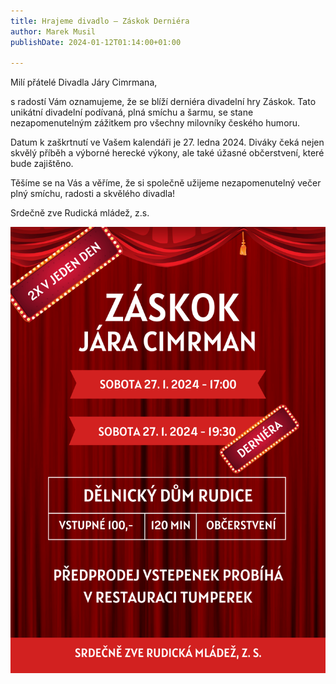 ```yaml
---
title: Hrajeme divadlo – Záskok Derniéra
author: Marek Musil
publishDate: 2024-01-12T01:14:00+01:00

---
```


Milí přátelé Divadla Járy Cimrmana,

s&nbsp;radostí Vám oznamujeme, že&nbsp;se&nbsp;blíží derniéra divadelní hry Záskok.
Tato unikátní divadelní podívaná, plná smíchu a&nbsp;šarmu, se&nbsp;stane nezapomenutelným zážitkem pro všechny milovníky českého humoru.

Datum k&nbsp;zaškrtnutí ve&nbsp;Vašem kalendáři je 27.&nbsp;ledna&nbsp;2024.
Diváky čeká nejen skvělý příběh a&nbsp;výborné herecké výkony, ale také úžasné občerstvení, které bude zajištěno.

Těšíme se na&nbsp;Vás a&nbsp;věříme, že&nbsp;si&nbsp;společně užijeme nezapomenutelný večer plný smíchu, radosti a&nbsp;skvělého divadla!

Srdečně zve Rudická&nbsp;mládež,&nbsp;z.s.

![Plakát](images/poster.png)
